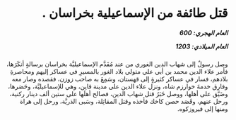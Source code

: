 <h1 dir="rtl">قتل طائفة من الإسماعيلية بخراسان .</h1>

<h5 dir="rtl">العام الهجري:  600

العام الميلادي: 1203

</h5>

<p dir="rtl">وصل رسولٌ إلى شهاب الدين الغوري من عند مُقَدَّم الإسماعيليَّة بخراسان برسالةٍ أنكَرَها، فأمر علاء الدين محمد بن أبي علي متولي بلاد الغور بالمسيرِ في عساكر إليهم ومحاصرةِ بلادهم، فسار في عساكر كثيرةٍ إلى قهستان، وسَمِعَ به صاحب زوزن، فقصده وصار معه وفارق خدمةَ خوارزم شاه، ونزل علاء الدين على مدينة قاين، وهي للإسماعيليَّة، وحَصَرها، وضَيَّق على أهلها، ووصل خَبَرُ قتل شهاب الدين، فصالح أهلَها على ستين ألف دينار ركنية، ورحل عنهم، وقَصَد حصن كاخك فأخذه وقتل المقاتِلة، وسَبى الذريَّة، ورحل إلى هراة ومنها إلى فيروزكوه.</p></br>
